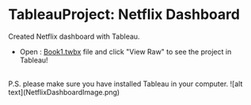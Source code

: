 # TableauProject: Netflix Dashboard
Created Netflix dashboard with Tableau.
<br />
* Open :
[Book1.twbx](Book1.twbx) file and click "View Raw" to see the project in Tableau!
<br />
P.S. please make sure you have installed Tableau in your computer.
![alt text](NetflixDashboardImage.png)
